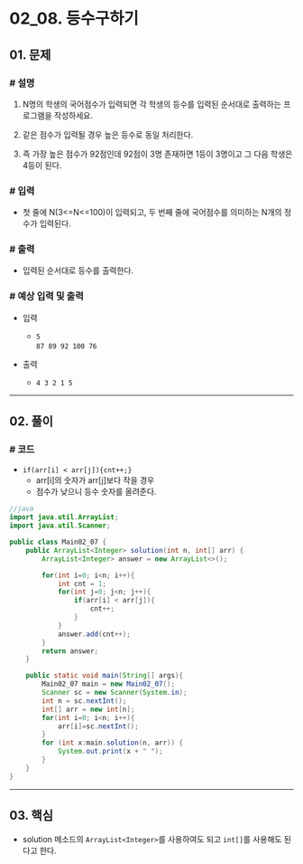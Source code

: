 # 02_08. 등수구하기

## 01. 문제

### # 설명

1) N명의 학생의 국어점수가 입력되면 각 학생의 등수를 입력된 순서대로 출력하는 프로그램을 작성하세요.

2) 같은 점수가 입력될 경우 높은 등수로 동일 처리한다.

3) 즉 가장 높은 점수가 92점인데 92점이 3명 존재하면 1등이 3명이고 그 다음 학생은 4등이 된다.

### # 입력

- 첫 줄에 N(3<=N<=100)이 입력되고, 두 번째 줄에 국어점수를 의미하는 N개의 정수가 입력된다.

### # 출력

- 입력된 순서대로 등수를 출력한다.

### # 예상 입력 및 출력

- 입력
  - `5`
</br> `87 89 92 100 76`

- 출력
  - `4 3 2 1 5`

---

## 02. 풀이

### # 코드

- `if(arr[i] < arr[j]){cnt++;}`
  - arr[i]의 숫자가 arr[j]보다 작을 경우
  - 점수가 낮으니 등수 숫자를 올려준다.

```java
//java
import java.util.ArrayList;
import java.util.Scanner;

public class Main02_07 {
    public ArrayList<Integer> solution(int n, int[] arr) {
        ArrayList<Integer> answer = new ArrayList<>();

        for(int i=0; i<n; i++){
            int cnt = 1;
            for(int j=0; j<n; j++){
                if(arr[i] < arr[j]){
                    cnt++;
                }
            }
            answer.add(cnt++);
        }
        return answer;
    }

    public static void main(String[] args){
        Main02_07 main = new Main02_07();
        Scanner sc = new Scanner(System.in);
        int n = sc.nextInt();
        int[] arr = new int[n];
        for(int i=0; i<n; i++){
            arr[i]=sc.nextInt();
        }
        for (int x:main.solution(n, arr)) {
            System.out.print(x + " ");
        }
    }
}

```

---

## 03. 핵심

- solution 메소드의 `ArrayList<Integer>`를 사용하여도 되고 `int[]`를 사용해도 된다고 한다.
